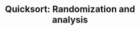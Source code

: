 ---
title: "Quicksort: Randomization and analysis"
published: true
morea_id: reading-screencast-10b
morea_summary: "Randomizing and analyzing quicksort"
morea_type: reading
morea_sort_order: 2
morea_url: https://www.youtube.com/watch?v=qS9oMz4_kTU
morea_labels:
 - Screencast
 - Suthers
 - 23 min
---